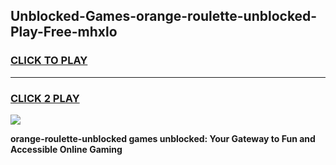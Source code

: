 
## Unblocked-Games-orange-roulette-unblocked-Play-Free-mhxlo
<h3>
<a href="https://premium76.site?title=orange-roulette-unblocked&ref=20M">CLICK TO PLAY</a></h3>
<hr>

<h3>
<a href="https://premium76.site?title=orange-roulette-unblocked&ref=20M">CLICK 2 PLAY</a>
  
</h3>

<a href="https://premium76.site?title=orange-roulette-unblocked&ref=19M"><img src="https://clearcache.store/games.png"></a>


**orange-roulette-unblocked games unblocked: Your Gateway to Fun and Accessible Online Gaming**
